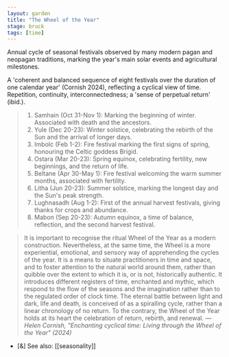 ```yaml
---  
layout: garden
title: "The Wheel of the Year"
stage: bruck
tags: [time]
---
```


Annual cycle of seasonal festivals observed by many modern pagan and neopagan traditions, marking the year's main solar events and agricultural milestones. 

A 'coherent and balanced sequence of eight festivals over the duration of one calendar year' (Cornish 2024), reflecting a cyclical view of time. Repetition, continuity, interconnectedness; a 'sense of perpetual return' (ibid.).

> 1. Samhain (Oct 31-Nov 1): Marking the beginning of winter. Associated with death and the ancestors.
> 2. Yule (Dec 20-23): Winter solstice, celebrating the rebirth of the Sun and the arrival of longer days.
> 3. Imbolc (Feb 1-2): Fire festival marking the first signs of spring, honouring the Celtic goddess Brigid.
> 4. Ostara (Mar 20-23): Spring equinox, celebrating fertility, new beginnings, and the return of life.
> 5. Beltane (Apr 30-May 1): Fire festival welcoming the warm summer months, associated with fertility.
> 6. Litha (Jun 20-23): Summer solstice, marking the longest day and the Sun's peak strength.
> 7. Lughnasadh (Aug 1-2): First of the annual harvest festivals, giving thanks for crops and abundance.
> 8. Mabon (Sep 20-23): Autumn equinox, a time of balance, reflection, and the second harvest festival.

> It is important to recognise the ritual Wheel of the Year as a modern construction. Nevertheless, at the same time, the Wheel is a more experiential, emotional, and sensory way of apprehending the cycles of the year. It is a means to situate practitioners in time and space, and to foster attention to the natural world around them, rather than quibble over the extent to which it is, or is not, historically authentic. It introduces different registers of time, enchanted and mythic, which respond to the flow of the seasons and the imagination rather than to the regulated order of clock time. The eternal battle between light and dark, life and death, is conceived of as a spiralling cycle, rather than a linear chronology of no return. To the contrary, the Wheel of the Year holds at its heart the celebration of return, rebirth, and renewal.
<cite>— Helen Cornish, "Enchanting cyclical time: Living through the Wheel of the Year" (2024)</cite>

- [&] See also: [[seasonality]]